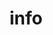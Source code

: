 ---
title: info
layout: default
permalink: /krux-website/info.html
background: "/images/KRUX07.jpg"
---
